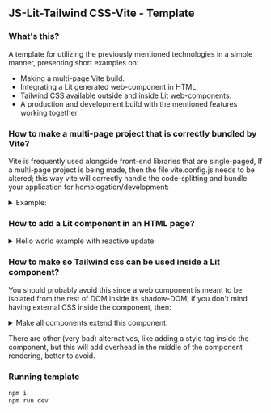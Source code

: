 ## JS-Lit-Tailwind CSS-Vite - Template

### What's this?
A template for utilizing the previously mentioned technologies in a simple manner, presenting short examples on:

- Making a multi-page Vite build.
- Integrating a Lit generated web-component in HTML.
- Tailwind CSS available outside and inside Lit web-components.
- A production and development build with the mentioned features working together.

### How to make a multi-page project that is correctly bundled by Vite?

Vite is frequently used alongside front-end libraries that are single-paged, If a multi-page project is being made, then the file vite.config.js needs to be altered; this way vite will correctly handle the code-splitting and bundle your application for homologation/development:

<details>
<summary>Example:</summary>

```sh
import { resolve } from 'path'
import { defineConfig } from 'vite'

export default defineConfig({
    build: {
        rollupOptions: {
            input: {
                main: resolve(__dirname, 'index.html'),
                exampleMultiPage: resolve(__dirname, 'pages/examplePage.html')
            },
        },
    },
})
```
</details>

### How to add a Lit component in an HTML page?

<details>
<summary>Hello world example with reactive update:</summary>

```sh
<!DOCTYPE html>
<html lang="en">

<head>
    <meta charset="UTF-8">
    <meta name="viewport" content="width=device-width, initial-scale=1.0">
    <title>Test my-component</title>
</head>

<body>
    <my-component></my-component>

    <script type="module">
        import { LitElement } from "lit";
        import { html } from "lit-html";

        class MyComponent extends LitElement {
            static properties = {
                // This makes _exclamationMarks a reactive property; 
                // This property triggers the reactive update cycle when changed, re-rendering the component.
                _exclamationMarks: { state: true }
            };

            constructor() {
                super(); // When a constructor is declared, super cosntructor method must be called.
                this._exclamationMarks = "!"; // Set property initial value on constructor when needed.
            }

            addExclamationMark(event) {
                // The event bind indicated by the button <button @click="${this.addExclamationMark}"> calls this method,
                // since this._exclamationMarks is set to be reactive, this will update the component reactively 
                // and an exclamation mark will be concateneted at the end of the Hello World.
                this._exclamationMarks += "!";
            }

            render() {
                return html`
                    <h1>Hello ${this.getAttribute("phrase") ?? "something"} ${this._exclamationMarks}</h1>
                    <button style="font-size: 30px; cursor: pointer; margin-bottom: 30px" @click="${this.addExclamationMark}">Click me!</button>`;
                }
            }

            customElements.define("my-component", MyComponent);
        </script>
</body>

</html>
```
</details>

### How to make so Tailwind css can be used inside a Lit component?

You should probably avoid this since a web component is meant to be isolated from the rest of DOM inside its shadow-DOM, if you don't mind having external CSS inside the component, then:

<details>
<summary>Make all components extend this component:</summary>

```sh
import { LitElement } from "lit";

/**
 * Overwrites the default behaviour of encapsulating the component in an isolated shadow DOM by changing createRenderRoot.
 */
class LitElementNoShadow extends LitElement {
    createRenderRoot() {return this}
}

export default LitElementNoShadow;
```
</details>

There are other (very bad) alternatives, like adding a style tag inside the component, but this will add overhead in the middle of the component rendering, better to avoid.

### Running template

```sh
npm i
npm run dev
```